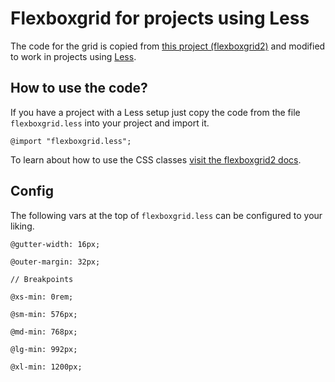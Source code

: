 # Flexboxgrid for projects using Less
The code for the grid is copied from [this project (flexboxgrid2)](https://github.com/evgenyrodionov/flexboxgrid2) and modified to work in projects using [Less](http://lesscss.org/).

## How to use the code?
If you have a project with a Less setup just copy the code from the file `flexboxgrid.less` into your project and import it.

`@import "flexboxgrid.less";`



To learn about how to use the CSS classes [visit the flexboxgrid2 docs](https://evgenyrodionov.github.io/flexboxgrid2/).

## Config

The following vars at the top of `flexboxgrid.less` can be configured to your liking.

```
@gutter-width: 16px;

@outer-margin: 32px;

// Breakpoints

@xs-min: 0rem;

@sm-min: 576px;

@md-min: 768px;

@lg-min: 992px;

@xl-min: 1200px;
```